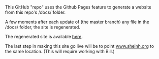This GitHub "repo" uses the Github Pages feature to generate a website from this repo's /docs/ folder.

A few moments after each update of (the master branch) any file in the /docs/ folder, the site is regenerated.

The regenerated site is available [here](https://sunset-hill.github.io/www.sheinh.org/).

The last step in making this site go live will be to point www.sheinh.org to the same location. (This will require working with Bill.)
